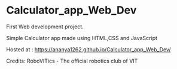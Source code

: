 # Calculator_app_Web_Dev
First Web development project. 



Simple Calculator app made using HTML,CSS and JavaScript



Hosted at : https://ananya1262.github.io/Calculator_app_Web_Dev/



Credits: RoboVITics - The official robotics club of VIT
